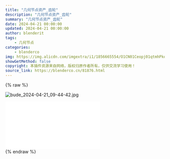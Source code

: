 ```yaml
---
title: "几何节点资产_齿轮"
description: "几何节点资产_齿轮"
summary: "几何节点资产_齿轮"
date: 2024-04-21 00:00:00
updated: 2024-04-21 00:00:00
author: blenderit
tags: 
    - 几何节点
categories:
    - blenderco
img: https://img.alicdn.com/imgextra/i1/1856665554/O1CN01Ceopj01qtmhPkqN6z_!!1856665554.jpg
showGetMethod: false
copyright: 本插件资源来自网络，版权归原作者所有，仅供交流学习使用！
source_link: https://blenderco.cn/81876.html
---
```


{% raw %}
<p><img src="https://img.alicdn.com/imgextra/i1/1856665554/O1CN01Ceopj01qtmhPkqN6z_!!1856665554.jpg" alt="bude_2024-04-21_09-44-42.jpg"></p><div id="external-video-63ba7b1f4a" class="external-video"><iframe frameborder="0" src="//player.bilibili.com/player.html?aid=1703272219&amp;bvid=BV13T42127Fb&amp;cid=1512011461&amp;p=1" allowfullscreen="true"></iframe></div>
<div style="display: none">blenderco</div>
{% endraw %}